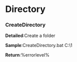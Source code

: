 # Directory

### CreateDirectory

**Detailed**:Create a folder

**Sample**:CreateDirectory.bat C:\1

**Return**:%errorlevel%